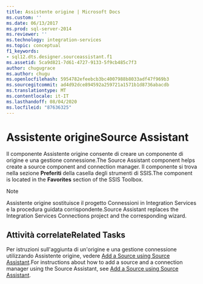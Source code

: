```yaml
---
title: Assistente origine | Microsoft Docs
ms.custom: ''
ms.date: 06/13/2017
ms.prod: sql-server-2014
ms.reviewer: ''
ms.technology: integration-services
ms.topic: conceptual
f1_keywords:
- sql12.dts.designer.sourceassistant.f1
ms.assetid: 5ca9d821-7d61-4727-9133-5f9cb485c7f3
author: chugugrace
ms.author: chugu
ms.openlocfilehash: 5954782efeebcb3bc4007988b8033adf47f969b3
ms.sourcegitcommit: ad4d92dce894592a259721a1571b1d8736abacdb
ms.translationtype: MT
ms.contentlocale: it-IT
ms.lasthandoff: 08/04/2020
ms.locfileid: "87636325"
---
```

# <a name="source-assistant"></a><span data-ttu-id="d7324-102">Assistente origine</span><span class="sxs-lookup"><span data-stu-id="d7324-102">Source Assistant</span></span>
  <span data-ttu-id="d7324-103">Il componente Assistente origine consente di creare un componente di origine e una gestione connessione.</span><span class="sxs-lookup"><span data-stu-id="d7324-103">The Source Assistant component helps create a source component and connection manager.</span></span> <span data-ttu-id="d7324-104">Il componente si trova nella sezione **Preferiti** della casella degli strumenti di SSIS.</span><span class="sxs-lookup"><span data-stu-id="d7324-104">The component is located in the **Favorites** section of the SSIS Toolbox.</span></span>  
  
> [!NOTE]  
>  <span data-ttu-id="d7324-105">Assistente origine sostituisce il progetto Connessioni in Integration Services e la procedura guidata corrispondente.</span><span class="sxs-lookup"><span data-stu-id="d7324-105">Source Assistant replaces the Integration Services Connections project and the corresponding wizard.</span></span>  
  
## <a name="related-tasks"></a><span data-ttu-id="d7324-106">Attività correlate</span><span class="sxs-lookup"><span data-stu-id="d7324-106">Related Tasks</span></span>  
 <span data-ttu-id="d7324-107">Per istruzioni sull'aggiunta di un'origine e una gestione connessione utilizzando Assistente origine, vedere [Add a Source using Source Assistant](../add-a-source-using-source-assistant.md).</span><span class="sxs-lookup"><span data-stu-id="d7324-107">For instructions about how to add a source and a connection manager using the Source Assistant, see [Add a Source using Source Assistant](../add-a-source-using-source-assistant.md).</span></span>  
  
  
